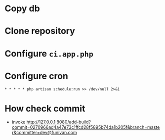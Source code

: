 # Copy db

# Clone repository
# Configure `ci.app.php`

# Configure cron
```
* * * * * php artisan schedule:run >> /dev/null 2>&1
```

# How check commit
- invoke http://127.0.0.1:8080/add-build?commit=0270966ad4a47e73c1ffcd28f5895b74da1b205f&branch=master&committer=dev@funivan.com